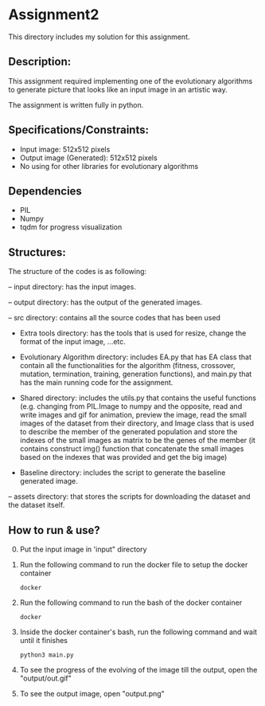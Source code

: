 # Assignment2

This directory includes my solution for this assignment.

## Description:

This assignment required implementing one of the evolutionary algorithms to generate  picture that looks like an input image in an artistic way.

The assignment is written fully in python.

## Specifications/Constraints:

* Input image: 512x512 pixels
* Output image (Generated): 512x512 pixels
* No using for other libraries for evolutionary algorithms


## Dependencies

* PIL
* Numpy
* tqdm for progress visualization


## Structures:

The structure of the codes is as following:

– input directory: has the input images.

– output directory: has the output of the generated images.

– src directory: contains all the source codes that has been used
* Extra tools directory: has the tools that is used for resize, change the format of the input image, ...etc.

* Evolutionary Algorithm directory: includes EA.py that has EA class that contain all the functionalities for the algorithm (fitness, crossover, mutation, termination, training, generation functions), and main.py that has the main running code for the assignment.

* Shared directory: includes the utils.py that contains the useful functions (e.g. changing from PIL.Image to numpy and the opposite, read and write images and gif for animation, preview the image, read the small images of the dataset from their directory, and Image class that is used to describe the member of the generated population and store the indexes of the small images as matrix to be the genes of the member (it contains construct img() function that concatenate the small images based on the indexes that was provided and get the big image)

* Baseline directory: includes the script to generate the baseline generated image.

– assets directory: that stores the scripts for downloading the dataset
and the dataset itself.

## How to run & use?

0. Put the input image in 'input" directory

1. Run the following command to run the docker file to setup the docker container

    ```docker  ```

2. Run the following command to run the bash of the docker container

    ```docker ```

3. Inside the docker container's bash, run the following command and wait until it finishes

    ```python3 main.py```

4. To see the progress of the evolving of the image till the output, open the "output/out.gif"

5. To see the output image, open "output.png"